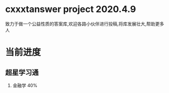 # cxxxtanswer project 2020.4.9

致力于做一个公益性质的答案库,欢迎各路小伙伴进行投稿,将库发展壮大,帮助更多人

# 当前进度

## 超星学习通

1. 金融学 40%
